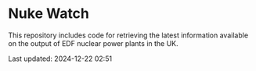 # Nuke Watch

This repository includes code for retrieving the latest information available on the output of EDF nuclear power plants in the UK.

Last updated: 2024-12-22 02:51